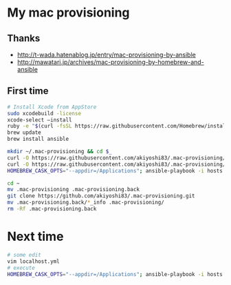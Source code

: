 # My mac provisioning

## Thanks

* http://t-wada.hatenablog.jp/entry/mac-provisioning-by-ansible
* http://mawatari.jp/archives/mac-provisioning-by-homebrew-and-ansible

## First time

```bash
# Install Xcode from AppStore
sudo xcodebuild -license
xcode-select —install
ruby -e "$(curl -fsSL https://raw.githubusercontent.com/Homebrew/install/master/install)"
brew update
brew install ansible

mkdir ~/.mac-provisioning && cd $_
curl -O https://raw.githubusercontent.com/akiyoshi83/.mac-provisioning/master/hosts
curl -O https://raw.githubusercontent.com/akiyoshi83/.mac-provisioning/master/localhost.yml
HOMEBREW_CASK_OPTS="--appdir=/Applications"; ansible-playbook -i hosts -vv localhost.yml
```

```bash
cd ~
mv .mac-provisioning .mac-provisioning.back
git clone https://github.com/akiyoshi83/.mac-provisioning.git
mv .mac-provisioning.back/*_info .mac-provisioning/
rm -Rf .mac-provisioning.back
```

# Next time

```bash
# some edit
vim localhost.yml
# execute
HOMEBREW_CASK_OPTS="--appdir=/Applications"; ansible-playbook -i hosts -vv localhost.yml
```
